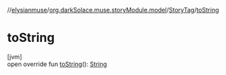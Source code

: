//[elysianmuse](../../../index.md)/[org.darkSolace.muse.storyModule.model](../index.md)/[StoryTag](index.md)/[toString](to-string.md)

# toString

[jvm]\
open override fun [toString](to-string.md)(): [String](https://kotlinlang.org/api/latest/jvm/stdlib/kotlin/-string/index.html)

